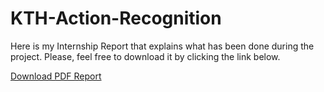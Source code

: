 # KTH-Action-Recognition


Here is my Internship Report that explains what has been done during the project. Please, feel free to download it by clicking the link below.

[Download PDF Report](docs/M1_medengessia_internship_report.pdf)
